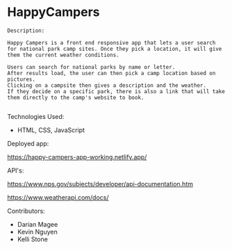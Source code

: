 # HappyCampers

```
Description:

Happy Campers is a front end responsive app that lets a user search for national park camp sites. Once they pick a location, it will give them the current weather conditions.

Users can search for national parks by name or letter. 
After results load, the user can then pick a camp location based on pictures. 
Clicking on a campsite then gives a description and the weather.
If they decide on a specific park, there is also a link that will take them directly to the camp's website to book.
  
``` 

Technologies Used:

- HTML, CSS, JavaScript

Deployed app:

https://happy-campers-app-working.netlify.app/

API's:

https://www.nps.gov/subjects/developer/api-documentation.htm

https://www.weatherapi.com/docs/

Contributors:

- Darian Magee
- Kevin Nguyen
- Kelli Stone
